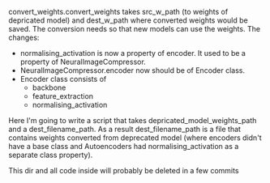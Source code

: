 convert_weights.convert_weights takes src_w_path (to weights of depricated model) and dest_w_path where converted weights would be saved. The conversion needs so that new models can use the weights. The changes:

* normalising_activation is now a property of encoder. It used to be a property of NeuralImageCompressor.
* NeuralImageCompressor.encoder now should be of Encoder class.
* Encoder class consists of
    * backbone
    * feature_extraction
    * normalising_activation


Here I'm going to write a script that takes depricated_model_weights_path and a dest_filename_path. As a result dest_filename_path is a file that contains weights converted from deprecated model (where encoders didn't have a base class and Autoencoders had normalising_activation as a separate class property).

This dir and all code inside will probably be deleted in a few commits